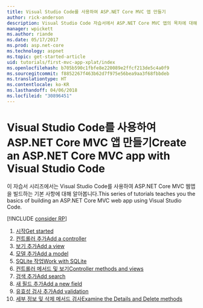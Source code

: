 ```yaml
---
title: Visual Studio Code를 사용하여 ASP.NET Core MVC 앱 만들기
author: rick-anderson
description: Visual Studio Code 자습서에서 ASP.NET Core MVC 앱의 목차에 대해 알아봅니다.
manager: wpickett
ms.author: riande
ms.date: 05/17/2017
ms.prod: asp.net-core
ms.technology: aspnet
ms.topic: get-started-article
uid: tutorials/first-mvc-app-xplat/index
ms.openlocfilehash: b705b590c1fbfe8e220089e2ffcf213de5c4a0f9
ms.sourcegitcommit: f8852267f463b62d7f975e56bea9aa3f68fbbdeb
ms.translationtype: HT
ms.contentlocale: ko-KR
ms.lasthandoff: 04/06/2018
ms.locfileid: "30896451"
---
```

# <a name="create-an-aspnet-core-mvc-app-with-visual-studio-code"></a><span data-ttu-id="4a064-103">Visual Studio Code를 사용하여 ASP.NET Core MVC 앱 만들기</span><span class="sxs-lookup"><span data-stu-id="4a064-103">Create an ASP.NET Core MVC app with Visual Studio Code</span></span>

<span data-ttu-id="4a064-104">이 자습서 시리즈에서는 Visual Studio Code를 사용하여 ASP.NET Core MVC 웹앱을 빌드하는 기본 사항에 대해 알아봅니다.</span><span class="sxs-lookup"><span data-stu-id="4a064-104">This series of tutorials teaches you the basics of building an ASP.NET Core MVC web app using Visual Studio Code.</span></span> 

[!INCLUDE [consider RP](../../includes/razor.md)]

1. [<span data-ttu-id="4a064-105">시작</span><span class="sxs-lookup"><span data-stu-id="4a064-105">Get started</span></span>](xref:tutorials/first-mvc-app-xplat/start-mvc)
1. [<span data-ttu-id="4a064-106">컨트롤러 추가</span><span class="sxs-lookup"><span data-stu-id="4a064-106">Add a controller</span></span>](xref:tutorials/first-mvc-app-xplat/adding-controller)
1. [<span data-ttu-id="4a064-107">보기 추가</span><span class="sxs-lookup"><span data-stu-id="4a064-107">Add a view</span></span>](xref:tutorials/first-mvc-app-xplat/adding-view)
1. [<span data-ttu-id="4a064-108">모델 추가</span><span class="sxs-lookup"><span data-stu-id="4a064-108">Add a model</span></span>](xref:tutorials/first-mvc-app-xplat/adding-model)
1. [<span data-ttu-id="4a064-109">SQLite 작업</span><span class="sxs-lookup"><span data-stu-id="4a064-109">Work with SQLite</span></span>](xref:tutorials/first-mvc-app-xplat/working-with-sql)
1. [<span data-ttu-id="4a064-110">컨트롤러 메서드 및 보기</span><span class="sxs-lookup"><span data-stu-id="4a064-110">Controller methods and views</span></span>](xref:tutorials/first-mvc-app-xplat/controller-methods-views)
1. [<span data-ttu-id="4a064-111">검색 추가</span><span class="sxs-lookup"><span data-stu-id="4a064-111">Add search</span></span>](xref:tutorials/first-mvc-app-xplat/search)
1. [<span data-ttu-id="4a064-112">새 필드 추가</span><span class="sxs-lookup"><span data-stu-id="4a064-112">Add a new field</span></span>](xref:tutorials/first-mvc-app-xplat/new-field)
1. [<span data-ttu-id="4a064-113">유효성 검사 추가</span><span class="sxs-lookup"><span data-stu-id="4a064-113">Add validation</span></span>](xref:tutorials/first-mvc-app-xplat/validation)
1. [<span data-ttu-id="4a064-114">세부 정보 및 삭제 메서드 검사</span><span class="sxs-lookup"><span data-stu-id="4a064-114">Examine the Details and Delete methods</span></span>](xref:tutorials/first-mvc-app/details)
